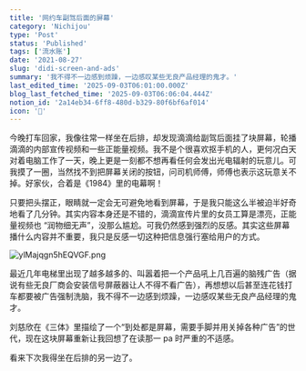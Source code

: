 ```yaml
---
title: '网约车副驾后面的屏幕'
category: 'Nichijou'
type: 'Post'
status: 'Published'
tags: ['流水账']
date: '2021-08-27'
slug: 'didi-screen-and-ads'
summary: '我不得不一边感到烦躁，一边感叹某些无良产品经理的鬼才。'
last_edited_time: '2025-09-03T06:01:00.000Z'
blog_last_fetched_time: '2025-09-03T06:06:04.444Z'
notion_id: '2a14eb34-6ff8-480d-b329-80f6bf6af014'
icon: '👑'
---
```


今晚打车回家，我像往常一样坐在后排，却发现滴滴给副驾后面挂了块屏幕，轮播滴滴的内部宣传视频和一些正能量视频。我不是个很喜欢抠手机的人，更何况白天对着电脑工作了一天，晚上更是一刻都不想再看任何会发出光电辐射的玩意儿。可我摸了一圈，当然找不到把屏幕关闭的按钮，问司机师傅，师傅也表示这玩意关不掉。好家伙，合着是《1984》里的电幕啊！

只要把头摆正，眼睛就一定会无可避免地看到屏幕，于是我只能这么半被迫半好奇地看了几分钟。其实内容本身还是不错的，滴滴宣传片里的女员工算是漂亮，正能量视频也 “润物细无声”，没那么尴尬。可我仍然感到强烈的反感。其实这些屏幕播什么内容并不重要，我只是反感一切这种把信息强行塞给用户的方式。

![ylMajqgn5hEQVGF.png](https://cdn.sa.net/2024/03/16/ylMajqgn5hEQVGF.png)

最近几年电梯里出现了越多越多的、叫嚣着把一个产品吼上几百遍的脑残广告（据说有些无良厂商会安装信号屏蔽器让人不得不看广告），再想想以后甚至连花钱打车都要被广告强制洗脑，我不得不一边感到烦躁，一边感叹某些无良产品经理的鬼才。

刘慈欣在《三体》里描绘了一个“到处都是屏幕，需要手脚并用关掉各种广告”的世代，现在这块屏幕重新让我回想了在读那一 pa 时严重的不适感。

看来下次我得坐在后排的另一边了。
